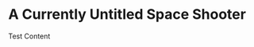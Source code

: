 <h1>A Currently Untitled Space Shooter</h1>
Test Content

<!--stackedit_data:
eyJoaXN0b3J5IjpbLTI0NTMyMjk0NCw0MzEyODEwMDIsLTYwMj
YxMjcwN119
-->